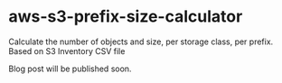 # aws-s3-prefix-size-calculator
Calculate the number of objects and size, per storage class, per prefix. Based on S3 Inventory CSV file


Blog post will be published soon. 
